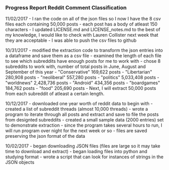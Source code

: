 ### Progress Report Reddit Comment Classification

11/02/2017
	- I ran the code on all of the json files so I now I have the 8 csv files each containing 50,000 posts
		- each post has a body of atleast 150 characters
	- I updated LICENSE.md and LICENSE_notes.md to the best of my knowledge, I would like to check with Lauren Collister 
			next week that they are acceptable
	- I was able to push the csv files to github

10/31/2017
	- modified the extraction code to transform the json entries into a dataframe and save them as a csv file
	- examined the length of each file to see which subreddits have enough posts for me to work with
	- chose 8 subreddits to work with, number of total posts in June, August and September of this year
		- "Conservative" 	169,622 posts
		- "Libertarian" 	280,908 posts
		- "neoliberal"		557,280 posts
		- "politics"		5,033,408 posts
		- "worldnews"		2,428,736 posts
		- "Android"			434,356 posts
		- "boardgames"		184,762 posts
		- "food"			205,690 posts
	- Next, I will extract 50,000 posts from each subreddit of atleast a certain length.

10/12/2017
	- downloaded one year worth of reddit data to begin with
	- created a list of subreddit threads (almost 10,000 threads)
	- wrote a program to iterate through all posts and extract and save to file the posts from designted subreddits
	- created a small sample data (2000 entries) set to demonstrate extraction
	- since the program takes several hours to run, I will run program over night for the next week or so
	- files are saved preserving the json format of the data

10/02/2017
	- began downloading JSON files (files are large so it may take time to download and extract)
	- began loading files into python and studying format
	- wrote a script that can look for instances of strings in the JSON objects
	


